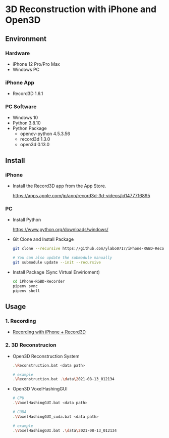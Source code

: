 # 3D Reconstruction with iPhone and Open3D

## Environment

### Hardware

* iPhone 12 Pro/Pro Max
* Windows PC

### iPhone App

* Record3D 1.6.1

### PC Software

* Windows 10
* Python 3.8.10
* Python Package
    - opencv-python 4.5.3.56
    - record3d 1.3.0
    - open3d 0.13.0

## Install

### iPhone

* Install the Record3D app from the App Store.

    https://apps.apple.com/jp/app/record3d-3d-videos/id1477716895

### PC

* Install Python

    https://www.python.org/downloads/windows/

* Git Clone and Install Package

    ```bash
    git clone --recursive https://github.com/ylabo0717/iPhone-RGBD-Recorder.git

    # You can also update the submodule manually
    git submodule update --init --recursive
    ```

* Install Package (Sync Virtual Envirioment)

    ```bash
    cd iPhone-RGBD-Recorder
    pipenv sync
    pipenv shell
    ```

## Usage

### 1. Recording

  * [Recording with iPhone + Record3D](./doc/recording_with_record3d.md)


### 2. 3D Reconstrucion

* Open3D Reconstruction System

    ```bash
    .\Reconstruction.bat <data path>

    # example
    .\Reconstruction.bat .\data\2021-08-13_012134
    ```

* Open3D VoxelHashingGUI

    ```bash
    # CPU
    .\VoxelHashingGUI.bat <data path>

    # CUDA
    .\VoxelHashingGUI_cuda.bat <data path>

    # example
    .\VoxelHashingGUI.bat .\data\2021-08-13_012134
    ```





